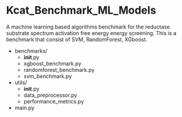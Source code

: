 # Kcat_Benchmark_ML_Models
A machine learning based algorithms benchmark for the reductase substrate spectrum activation free energy energy screening. This is a benchmark that consist of SVM, RandomForest, XGboost.

- benchmarks/
    - __init__.py
    - xgboost_benchmark.py
    - randomforest_benchmark.py
    - svm_benchmark.py
- utils/
    - __init__.py
    - data_preprocessor.py
    - performance_metrics.py
- main.py
